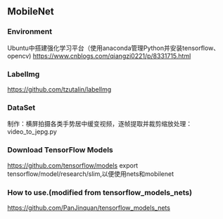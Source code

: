 ## MobileNet
### Environment
Ubuntu中搭建强化学习平台（使用anaconda管理Python并安装tensorflow、opencv)
https://www.cnblogs.com/qiangzi0221/p/8331715.html
### LabelImg
https://github.com/tzutalin/labelImg
### DataSet
制作：横屏拍摄各类手势居中缓变视频，逐帧提取并裁剪缩放处理：video_to_jepg.py
### Download TensorFlow Models
https://github.com/tensorflow/models
export tensorflow/model/research/slim,以便使用nets和mobilenet
### How to use.(modified from tensorflow_models_nets)
https://github.com/PanJinquan/tensorflow_models_nets
